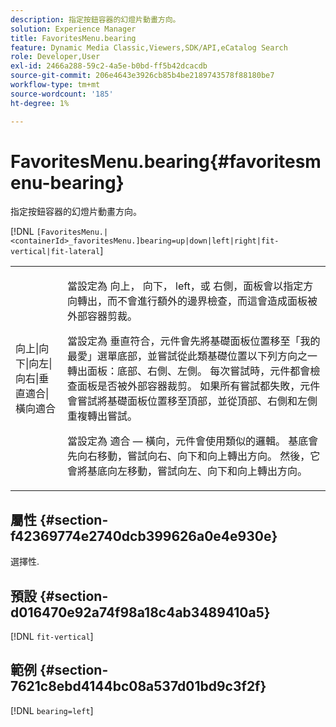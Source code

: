 ```yaml
---
description: 指定按鈕容器的幻燈片動畫方向。
solution: Experience Manager
title: FavoritesMenu.bearing
feature: Dynamic Media Classic,Viewers,SDK/API,eCatalog Search
role: Developer,User
exl-id: 2466a288-59c2-4a5e-b0bd-ff5b42dcacdb
source-git-commit: 206e4643e3926cb85b4be2189743578f88180be7
workflow-type: tm+mt
source-wordcount: '185'
ht-degree: 1%

---
```


# FavoritesMenu.bearing{#favoritesmenu-bearing}

指定按鈕容器的幻燈片動畫方向。

[!DNL `[FavoritesMenu.|<containerId>_favoritesMenu.]bearing=up|down|left|right|fit-vertical|fit-lateral`]

<table id="table_2B109D2F91E64B5382B31921C3780FA5"> 
 <tbody> 
  <tr> 
   <td colname="col1"> <p><span class="codeph"> 向上|向下|向左|向右|垂直適合|橫向適合</span> </p> </td> 
   <td colname="col2"> <p> 當設定為 <span class="codeph"> 向上</span>， <span class="codeph"> 向下</span>， <span class="codeph"> left</span>，或 <span class="codeph"> 右側</span>，面板會以指定方向轉出，而不會進行額外的邊界檢查，而這會造成面板被外部容器剪裁。 </p> <p>當設定為 <span class="codeph"> 垂直符合</span>，元件會先將基礎面板位置移至「我的最愛」選單底部，並嘗試從此類基礎位置以下列方向之一轉出面板：底部、右側、左側。 每次嘗試時，元件都會檢查面板是否被外部容器裁剪。 如果所有嘗試都失敗，元件會嘗試將基礎面板位置移至頂部，並從頂部、右側和左側重複轉出嘗試。 </p> <p>當設定為 <span class="codeph"> 適合 — 橫向</span>，元件會使用類似的邏輯。 基底會先向右移動，嘗試向右、向下和向上轉出方向。 然後，它會將基底向左移動，嘗試向左、向下和向上轉出方向。 </p> </td> 
  </tr> 
 </tbody> 
</table>

## 屬性 {#section-f42369774e2740dcb399626a0e4e930e}

選擇性.

## 預設 {#section-d016470e92a74f98a18c4ab3489410a5}

[!DNL `fit-vertical`]

## 範例 {#section-7621c8ebd4144bc08a537d01bd9c3f2f}

[!DNL `bearing=left`]
